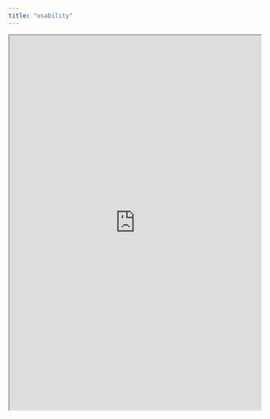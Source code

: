 ```yaml
---
title: "usability"
---
```



<iframe height="750" width="100%" src="https://ewelton.github.io/ktest/wiki.html#usability"></iframe>
